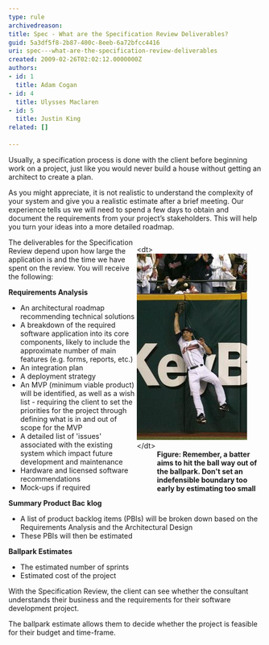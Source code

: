 ```yaml
---
type: rule
archivedreason: 
title: Spec - What are the Specification Review Deliverables?
guid: 5a3df5f8-2b87-400c-8eeb-6a72bfcc4416
uri: spec---what-are-the-specification-review-deliverables
created: 2009-02-26T02:02:12.0000000Z
authors:
- id: 1
  title: Adam Cogan
- id: 4
  title: Ulysses Maclaren
- id: 5
  title: Justin King
related: []

---
```


Usually, a specification process is done with the client before beginning work on a project, just like you would never build a house without getting an architect to create a plan.
 
As you might appreciate, it is not realistic to understand the complexity of your system and give you a realistic estimate after a brief meeting. Our experience tells us we will need to spend a few days to obtain and document the requirements from your project’s stakeholders. This will help you turn your ideas into a more detailed roadmap. 

<!--endintro-->
<dl class="image" style="width:249px;clear:both;float:right;">&lt;dt&gt;
      <img class="ms-rteCustom-ImageArea" alt="Remember, a batter aims to hit the ball way out of the ballpark. Don't set an indefensible boundary too early" src="ProjectManagement_BallPark_Catch.jpg" border="0"> 
   &lt;/dt&gt;<dd>
       <strong>Figure: Remember, a batter aims to hit the ball way out of the ballpark. Don't set an indefensible boundary too early by estimating too small</strong> </dd></dl>

The deliverables for the Specification Review depend upon how large the application is and the time we have spent on the review.  You will receive the following:



 **Requirements Analysis** 

* An architectural roadmap recommending technical solutions
* A breakdown of the required software application into its core components, likely to include the approximate number of main features (e.g. forms, reports, etc.)
* An integration plan
* A deployment strategy
* An MVP (minimum viable product) will be identified, as well as a wish list - requiring the client to set the priorities for the project through defining what is in and out of scope for the MVP
* A detailed list of 'issues' associated with the existing system which impact future development and maintenance
* Hardware and licensed software recommendations
* Mock-ups if required


**Summary Product Bac** **klog**

* A list of product backlog items (PBIs) will be broken down based on the Requirements Analysis and the Architectural Design
* These PBIs will then be estimated


**Ballpark Estimates**

* The estimated number of sprints
* Estimated cost of the project


With the Specification Review, the client can see whether the consultant understands their business and the requirements for their software development project.

The ballpark estimate allows them to decide whether the project is feasible for their budget and time-frame.
